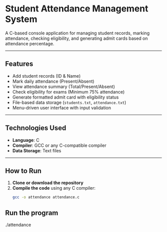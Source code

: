 # Student Attendance Management System

A C-based console application for managing student records, marking attendance, checking eligibility, and generating admit cards based on attendance percentage.

---

## Features

-  Add student records (ID & Name)
-  Mark daily attendance (Present/Absent)
-  View attendance summary (Total/Present/Absent)
-  Check eligibility for exams (Minimum 75% attendance)
-  Generate formatted admit card with eligibility status
-  File-based data storage (`students.txt`, `attendance.txt`)
-  Menu-driven user interface with input validation

---

## Technologies Used

- **Language**: C
- **Compiler**: GCC or any C-compatible compiler
- **Data Storage**: Text files

---

## How to Run

1. **Clone or download the repository**  
2. **Compile the code** using any C compiler:
   ```bash
   gcc -o attendance attendance.c

## Run the  program

./attendance
